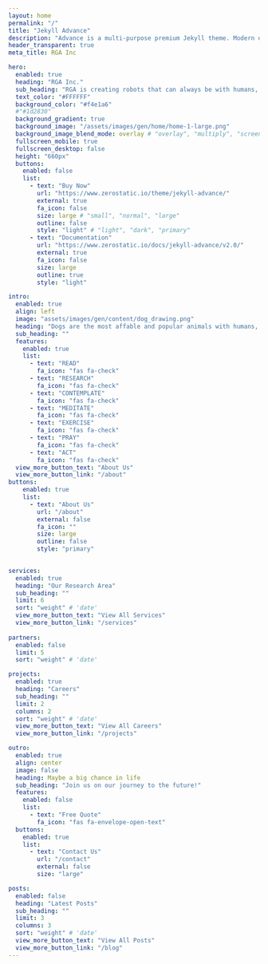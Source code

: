 ```yaml
---
layout: home
permalink: "/"
title: "Jekyll Advance"
description: "Advance is a multi-purpose premium Jekyll theme. Modern design, clean code and highly configurable."
header_transparent: true
meta_title: RGA Inc

hero:
  enabled: true
  heading: "RGA Inc."
  sub_heading: "RGA is creating robots that can always be with humans, both indoors and outdoors, by leveraging top-notch artificial intelligence and mechanical engineering technologies, enabling intellectual and emotional communication with people."
  text_color: "#FFFFFF"
  background_color: "#f4e1a6"
  #"#1d2830"
  background_gradient: true
  background_image: "/assets/images/gen/home/home-1-large.png"
  background_image_blend_mode: overlay # "overlay", "multiply", "screen"
  fullscreen_mobile: true
  fullscreen_desktop: false
  height: "660px"
  buttons:
    enabled: false
    list:
      - text: "Buy Now"
        url: "https://www.zerostatic.io/theme/jekyll-advance/"
        external: true
        fa_icon: false
        size: large # "small", "normal", "large"
        outline: false
        style: "light" # "light", "dark", "primary"
      - text: "Documentation"
        url: "https://www.zerostatic.io/docs/jekyll-advance/v2.0/"
        external: true
        fa_icon: false
        size: large
        outline: true
        style: "light"

intro:
  enabled: true
  align: left
  image: "assets/images/gen/content/dog_drawing.png"
  heading: "Dogs are the most affable and popular animals with humans, having communicated with them on a deep level for a long time. RGA recreates these dogs through engineering. RGA has named this the R.pet. We work with the following principles to achieve challenging and creative goals."
  sub_heading: ""
  features:
    enabled: true
    list:
      - text: "READ"
        fa_icon: "fas fa-check"
      - text: "RESEARCH"
        fa_icon: "fas fa-check"
      - text: "CONTEMPLATE"
        fa_icon: "fas fa-check"
      - text: "MEDITATE"
        fa_icon: "fas fa-check"
      - text: "EXERCISE"
        fa_icon: "fas fa-check"
      - text: "PRAY"
        fa_icon: "fas fa-check"
      - text: "ACT"
        fa_icon: "fas fa-check"
  view_more_button_text: "About Us"
  view_more_button_link: "/about"
buttons:
    enabled: true
    list:
      - text: "About Us"
        url: "/about"
        external: false
        fa_icon: ""
        size: large
        outline: false
        style: "primary"
        

services:
  enabled: true
  heading: "Our Research Area"
  sub_heading: ""
  limit: 6
  sort: "weight" # 'date'
  view_more_button_text: "View All Services"
  view_more_button_link: "/services"
      
partners:
  enabled: false
  limit: 5
  sort: "weight" # 'date'

projects:
  enabled: true
  heading: "Careers"
  sub_heading: ""
  limit: 2
  columns: 2
  sort: "weight" # 'date'
  view_more_button_text: "View All Careers"
  view_more_button_link: "/projects"

outro:
  enabled: true
  align: center
  image: false
  heading: Maybe a big chance in life
  sub_heading: "Join us on our journey to the future!"
  features:
    enabled: false
    list:
      - text: "Free Quote"
        fa_icon: "fas fa-envelope-open-text"
  buttons:
    enabled: true
    list:
      - text: "Contact Us"
        url: "/contact"
        external: false
        size: "large"

posts:
  enabled: false
  heading: "Latest Posts"
  sub_heading: ""
  limit: 3
  columns: 3
  sort: "weight" # 'date'
  view_more_button_text: "View All Posts"
  view_more_button_link: "/blog"
---
```

